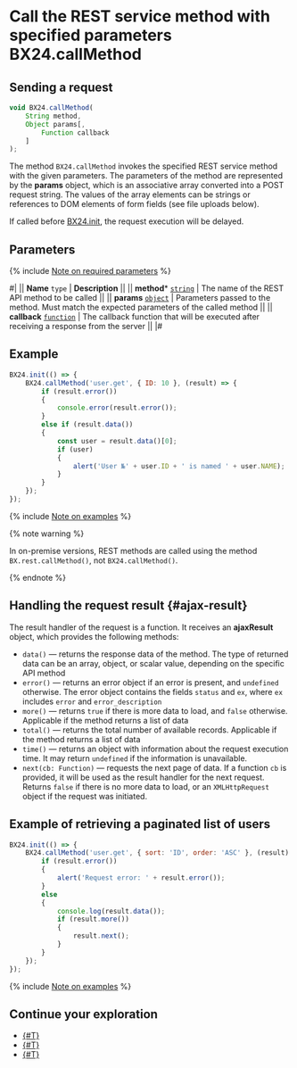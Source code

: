 # Call the REST service method with specified parameters BX24.callMethod

## Sending a request

```js
void BX24.callMethod(
    String method,
    Object params[,
        Function callback
    ]
);
```

The method `BX24.callMethod` invokes the specified REST service method with the given parameters. The parameters of the method are represented by the **params** object, which is an associative array converted into a POST request string. The values of the array elements can be strings or references to DOM elements of form fields (see file uploads below).

If called before [BX24.init](../system-functions/bx24-init.md), the request execution will be delayed.

## Parameters

{% include [Note on required parameters](../../../_includes/required.md) %}

#|
|| **Name**
`type` | **Description** ||
|| **method***
[`string`](../../data-types.md) | The name of the REST API method to be called ||
|| **params**
[`object`](../../data-types.md) | Parameters passed to the method. Must match the expected parameters of the called method ||
|| **callback**
[`function`](../../data-types.md) | The callback function that will be executed after receiving a response from the server ||
|#

## Example

```js
BX24.init(() => {
    BX24.callMethod('user.get', { ID: 10 }, (result) => {
        if (result.error())
        {
            console.error(result.error());
        }
        else if (result.data())
        {
            const user = result.data()[0];
            if (user)
            {
                alert('User №' + user.ID + ' is named ' + user.NAME);
            }
        }
    });
});
```

{% include [Note on examples](../../../_includes/examples.md) %}

{% note warning %}

In on-premise versions, REST methods are called using the method `BX.rest.callMethod()`, not `BX24.callMethod()`.

{% endnote %}

## Handling the request result {#ajax-result}

The result handler of the request is a function. It receives an **ajaxResult** object, which provides the following methods:

- `data()` — returns the response data of the method. The type of returned data can be an array, object, or scalar value, depending on the specific API method  
- `error()` — returns an error object if an error is present, and `undefined` otherwise. The error object contains the fields `status` and `ex`, where `ex` includes `error` and `error_description`
- `more()` — returns `true` if there is more data to load, and `false` otherwise. Applicable if the method returns a list of data
- `total()` — returns the total number of available records. Applicable if the method returns a list of data
- `time()` — returns an object with information about the request execution time. It may return `undefined` if the information is unavailable.
- `next(cb: Function)` — requests the next page of data. If a function `cb` is provided, it will be used as the result handler for the next request. Returns `false` if there is no more data to load, or an `XMLHttpRequest` object if the request was initiated.

## Example of retrieving a paginated list of users

```js
BX24.init(() => {
    BX24.callMethod('user.get', { sort: 'ID', order: 'ASC' }, (result) => {
        if (result.error())
        {
            alert('Request error: ' + result.error());
        }
        else
        {
            console.log(result.data());
            if (result.more())
            {
                result.next();
            }
        }
    });
});
```

{% include [Note on examples](../../../_includes/examples.md) %}

## Continue your exploration

- [{#T}](./bx24-call-bind.md)
- [{#T}](./bx24-call-unbind.md)
- [{#T}](./bx24-call-batch.md)